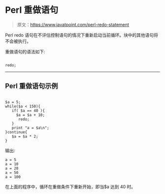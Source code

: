 # Perl 重做语句

> 原文：<https://www.javatpoint.com/perl-redo-statement>

Perl redo 语句在不评估控制语句的情况下重新启动当前循环。块中的其他语句将不会被执行。

重做语句的语法如下:

```

redo;

```

* * *

## Perl 重做语句示例

```

$a = 5;
while($a < 150){
   if( $a == 40 ){
     $a = $a + 10;
      redo;
   }
   print "a = $a\n";
}continue{
   $a = $a * 2;
}

```

输出:

```
a = 5
a = 10
a = 20
a = 50
a = 100

```

在上面的程序中，循环在重做条件下重新开始，即当$a 达到 40 时。